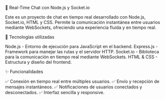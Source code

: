 📡 Real-Time Chat con Node.js y Socket.io

Este es un proyecto de chat en tiempo real desarrollado con Node.js, Socket.io, HTML y CSS. Permite la comunicación instantánea entre usuarios mediante WebSockets, ofreciendo una experiencia fluida y en tiempo real.

🚀 Tecnologías utilizadas

Node.js - Entorno de ejecución para JavaScript en el backend.
Express.js - Framework para manejar las rutas y el servidor HTTP.
Socket.io - Biblioteca para la comunicación en tiempo real mediante WebSockets.
HTML & CSS - Estructura y diseño del frontend.

✨ Funcionalidades

✅ Conexión en tiempo real entre múltiples usuarios.
✅ Envío y recepción de mensajes instantáneos.
✅ Notificaciones de usuarios conectados y desconectados.
✅ Interfaz sencilla y responsive.
